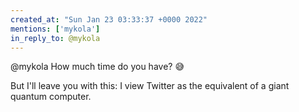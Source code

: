 ```yaml
---
created_at: "Sun Jan 23 03:33:37 +0000 2022"
mentions: ['mykola']
in_reply_to: @mykola
---
```


@mykola How much time do you have? 😅

But I'll leave you with this: I view Twitter as the equivalent of a giant quantum computer.